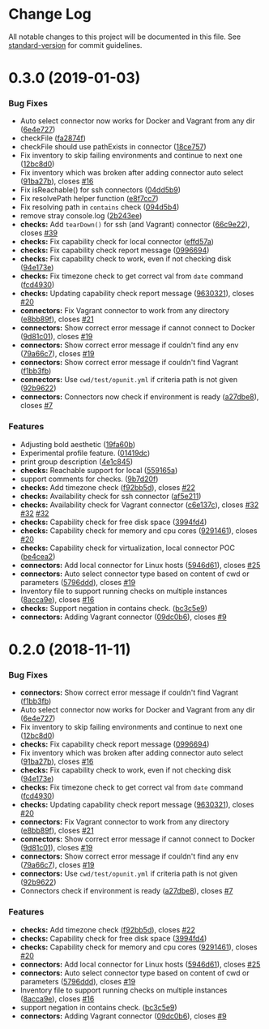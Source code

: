 # Change Log

All notable changes to this project will be documented in this file. See [standard-version](https://github.com/conventional-changelog/standard-version) for commit guidelines.

<a name="0.3.0"></a>
# 0.3.0 (2019-01-03)


### Bug Fixes

* Auto select connector now works for Docker and Vagrant from any dir ([6e4e727](https://github.com/ottomatica/opunit/commit/6e4e727))
* checkFile ([fa2874f](https://github.com/ottomatica/opunit/commit/fa2874f))
* checkFile should use pathExists in connector ([18ce757](https://github.com/ottomatica/opunit/commit/18ce757))
* Fix inventory to skip failing environments and continue to next one ([12bc8d0](https://github.com/ottomatica/opunit/commit/12bc8d0))
* Fix inventory which was broken after adding connector auto select ([91ba27b](https://github.com/ottomatica/opunit/commit/91ba27b)), closes [#16](https://github.com/ottomatica/opunit/issues/16)
* Fix isReachable() for ssh connectors ([04dd5b9](https://github.com/ottomatica/opunit/commit/04dd5b9))
* Fix resolvePath helper function ([e8f7cc7](https://github.com/ottomatica/opunit/commit/e8f7cc7))
* Fix resolving path in `contains` check ([094d5b4](https://github.com/ottomatica/opunit/commit/094d5b4))
* remove stray console.log ([2b243ee](https://github.com/ottomatica/opunit/commit/2b243ee))
* **checks:** Add `tearDown()` for ssh (and Vagrant) connector ([66c9e22](https://github.com/ottomatica/opunit/commit/66c9e22)), closes [#39](https://github.com/ottomatica/opunit/issues/39)
* **checks:** Fix capability check for local connector ([effd57a](https://github.com/ottomatica/opunit/commit/effd57a))
* **checks:** Fix capability check report message ([0996694](https://github.com/ottomatica/opunit/commit/0996694))
* **checks:** Fix capability check to work, even if not checking disk ([94e173e](https://github.com/ottomatica/opunit/commit/94e173e))
* **checks:** Fix timezone check to get correct val from `date` command ([fcd4930](https://github.com/ottomatica/opunit/commit/fcd4930))
* **checks:** Updating capability check report message ([9630321](https://github.com/ottomatica/opunit/commit/9630321)), closes [#20](https://github.com/ottomatica/opunit/issues/20)
* **connectors:** Fix Vagrant connector to work from any directory ([e8bb89f](https://github.com/ottomatica/opunit/commit/e8bb89f)), closes [#21](https://github.com/ottomatica/opunit/issues/21)
* **connectors:** Show correct error message if cannot connect to Docker ([9d81c01](https://github.com/ottomatica/opunit/commit/9d81c01)), closes [#19](https://github.com/ottomatica/opunit/issues/19)
* **connectors:** Show correct error message if couldn't find any env ([79a66c7](https://github.com/ottomatica/opunit/commit/79a66c7)), closes [#19](https://github.com/ottomatica/opunit/issues/19)
* **connectors:** Show correct error message if couldn't find Vagrant ([f1bb3fb](https://github.com/ottomatica/opunit/commit/f1bb3fb))
* **connectors:** Use `cwd/test/opunit.yml` if criteria path is not given ([92b9622](https://github.com/ottomatica/opunit/commit/92b9622))
* **connectors:** Connectors now check if environment is ready ([a27dbe8](https://github.com/ottomatica/opunit/commit/a27dbe8)), closes [#7](https://github.com/ottomatica/opunit/issues/7)


### Features

* Adjusting bold aesthetic ([19fa60b](https://github.com/ottomatica/opunit/commit/19fa60b))
* Experimental profile feature. ([01419dc](https://github.com/ottomatica/opunit/commit/01419dc))
* print group description ([4e1c845](https://github.com/ottomatica/opunit/commit/4e1c845))
* **checks:** Reachable support for local ([559165a](https://github.com/ottomatica/opunit/commit/559165a))
* support comments for checks. ([9b7d20f](https://github.com/ottomatica/opunit/commit/9b7d20f))
* **checks:** Add timezone check ([f92bb5d](https://github.com/ottomatica/opunit/commit/f92bb5d)), closes [#22](https://github.com/ottomatica/opunit/issues/22)
* **checks:** Availability check for ssh connector ([af5e211](https://github.com/ottomatica/opunit/commit/af5e211))
* **checks:** Availability check for Vagrant connector ([c6e137c](https://github.com/ottomatica/opunit/commit/c6e137c)), closes [#32](https://github.com/ottomatica/opunit/issues/32) [#32](https://github.com/ottomatica/opunit/issues/32) [#32](https://github.com/ottomatica/opunit/issues/32)
* **checks:** Capability check for free disk space ([3994fd4](https://github.com/ottomatica/opunit/commit/3994fd4))
* **checks:** Capability check for memory and cpu cores ([9291461](https://github.com/ottomatica/opunit/commit/9291461)), closes [#20](https://github.com/ottomatica/opunit/issues/20)
* **checks:** Capability check for virtualization, local connector POC ([be4cea2](https://github.com/ottomatica/opunit/commit/be4cea2))
* **connectors:** Add local connector for Linux hosts ([5946d61](https://github.com/ottomatica/opunit/commit/5946d61)), closes [#25](https://github.com/ottomatica/opunit/issues/25)
* **connectors:** Auto select connector type based on content of cwd or parameters  ([5796ddd](https://github.com/ottomatica/opunit/commit/5796ddd)), closes [#19](https://github.com/ottomatica/opunit/issues/19)
* Inventory file to support running checks on multiple instances ([8acca9e](https://github.com/ottomatica/opunit/commit/8acca9e)), closes [#16](https://github.com/ottomatica/opunit/issues/16)
* **checks:** Support negation in contains check. ([bc3c5e9](https://github.com/ottomatica/opunit/commit/bc3c5e9))
* **connectors:** Adding Vagrant connector ([09dc0b6](https://github.com/ottomatica/opunit/commit/09dc0b6)), closes [#9](https://github.com/ottomatica/opunit/issues/9)



<a name="0.2.0"></a>
# 0.2.0 (2018-11-11)


### Bug Fixes

* **connectors:** Show correct error message if couldn't find Vagrant ([f1bb3fb](https://github.com/ottomatica/opunit/commit/f1bb3fb))
* Auto select connector now works for Docker and Vagrant from any dir ([6e4e727](https://github.com/ottomatica/opunit/commit/6e4e727))
* Fix inventory to skip failing environments and continue to next one ([12bc8d0](https://github.com/ottomatica/opunit/commit/12bc8d0))
* **checks:** Fix capability check report message ([0996694](https://github.com/ottomatica/opunit/commit/0996694))
* Fix inventory which was broken after adding connector auto select ([91ba27b](https://github.com/ottomatica/opunit/commit/91ba27b)), closes [#16](https://github.com/ottomatica/opunit/issues/16)
* **checks:** Fix capability check to work, even if not checking disk ([94e173e](https://github.com/ottomatica/opunit/commit/94e173e))
* **checks:** Fix timezone check to get correct val from `date` command ([fcd4930](https://github.com/ottomatica/opunit/commit/fcd4930))
* **checks:** Updating capability check report message ([9630321](https://github.com/ottomatica/opunit/commit/9630321)), closes [#20](https://github.com/ottomatica/opunit/issues/20)
* **connectors:** Fix Vagrant connector to work from any directory ([e8bb89f](https://github.com/ottomatica/opunit/commit/e8bb89f)), closes [#21](https://github.com/ottomatica/opunit/issues/21)
* **connectors:** Show correct error message if cannot connect to Docker ([9d81c01](https://github.com/ottomatica/opunit/commit/9d81c01)), closes [#19](https://github.com/ottomatica/opunit/issues/19)
* **connectors:** Show correct error message if couldn't find any env ([79a66c7](https://github.com/ottomatica/opunit/commit/79a66c7)), closes [#19](https://github.com/ottomatica/opunit/issues/19)
* **connectors:** Use `cwd/test/opunit.yml` if criteria path is not given ([92b9622](https://github.com/ottomatica/opunit/commit/92b9622))
* Connectors check if environment is ready ([a27dbe8](https://github.com/ottomatica/opunit/commit/a27dbe8)), closes [#7](https://github.com/ottomatica/opunit/issues/7)


### Features

* **checks:** Add timezone check ([f92bb5d](https://github.com/ottomatica/opunit/commit/f92bb5d)), closes [#22](https://github.com/ottomatica/opunit/issues/22)
* **checks:** Capability check for free disk space ([3994fd4](https://github.com/ottomatica/opunit/commit/3994fd4))
* **checks:** Capability check for memory and cpu cores ([9291461](https://github.com/ottomatica/opunit/commit/9291461)), closes [#20](https://github.com/ottomatica/opunit/issues/20)
* **connectors:** Add local connector for Linux hosts ([5946d61](https://github.com/ottomatica/opunit/commit/5946d61)), closes [#25](https://github.com/ottomatica/opunit/issues/25)
* **connectors:** Auto select connector type based on content of cwd or parameters  ([5796ddd](https://github.com/ottomatica/opunit/commit/5796ddd)), closes [#19](https://github.com/ottomatica/opunit/issues/19)
* Inventory file to support running checks on multiple instances ([8acca9e](https://github.com/ottomatica/opunit/commit/8acca9e)), closes [#16](https://github.com/ottomatica/opunit/issues/16)
* support negation in contains check. ([bc3c5e9](https://github.com/ottomatica/opunit/commit/bc3c5e9))
* **connectors:** Adding Vagrant connector ([09dc0b6](https://github.com/ottomatica/opunit/commit/09dc0b6)), closes [#9](https://github.com/ottomatica/opunit/issues/9)
